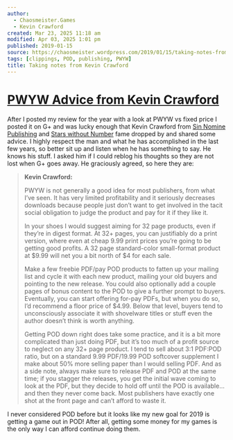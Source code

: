 ```yaml
---
author:
  - Chaosmeister.Games
  - Kevin Crawford
created: Mar 23, 2025 11:18 am
modified: Apr 03, 2025 1:01 pm
published: 2019-01-15
source: https://chaosmeister.wordpress.com/2019/01/15/taking-notes-from-kevin-crawford/
tags: [clippings, POD, publishing, PWYW]
title: Taking notes from Kevin Crawford
---
```


# [PWYW Advice from Kevin Crawford](https://chaosmeister.wordpress.com/2019/01/15/taking-notes-from-kevin-crawford/)

After I posted my review for the year with a look at PWYW vs fixed price I posted it on G+ and was lucky enough that Kevin Crawford from [Sin Nomine Publishing](https://sinenominepublishing.com/) and [Stars without Number](https://www.drivethrurpg.com/product/226996/Stars-Without-Number-Revised-Edition) fame dropped by and shared some advice. I highly respect the man and what he has accomplished in the last few years, so better sit up and listen when he has something to say. He knows his stuff. I asked him if I could reblog his thoughts so they are not lost when G+ goes away. He graciously agreed, so here they are:

> **Kevin Crawford:**
> 
> PWYW is not generally a good idea for most publishers, from what I’ve seen. It has very limited profitability and it seriously decreases downloads because people just don’t want to get involved in the tacit social obligation to judge the product and pay for it if they like it.
> 
> In your shoes I would suggest aiming for 32 page products, even if they’re in digest format. At 32+ pages, you can justifiably do a print version, where even at cheap 9.99 print prices you’re going to be getting good profits. A 32 page standard-color small-format product at $9.99 will net you a bit north of $4 for each sale.
> 
> Make a few freebie PDF/pay POD products to fatten up your mailing list and cycle it with each new product, mailing your old buyers and pointing to the new release. You could also optionally add a couple pages of bonus content to the POD to give a further prompt to buyers. Eventually, you can start offering for-pay PDFs, but when you do so, I’d recommend a floor price of $4.99. Below that level, buyers tend to unconsciously associate it with shovelware titles or stuff even the author doesn’t think is worth anything.
> 
> Getting POD down right does take some practice, and it is a bit more complicated than just doing PDF, but it’s too much of a profit source to neglect on any 32+ page product. I tend to sell about 3:1 PDF:POD ratio, but on a standard 9.99 PDF/19.99 POD softcover supplement I make about 50% more selling paper than I would selling PDF. And as a side note, always make sure to release PDF and POD at the same time; if you stagger the releases, you get the initial wave coming to look at the PDF, but they decide to hold off until the POD is available… and then they never come back. Most publishers have exactly one shot at the front page and can’t afford to waste it.

I never considered POD before but it looks like my new goal for 2019 is getting a game out in POD! After all, getting some money for my games is the only way I can afford continue doing them.